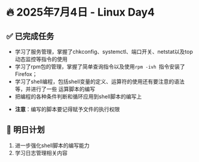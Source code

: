 # 🔥 2025年7月4日 - Linux Day4 
## ✅ 已完成任务
* 学习了服务管理，掌握了chkconfig、systemctl、端口开关、netstat以及top动态监控等指令的使用
* 学习了rpm包的管理，掌握了简单查询指令以及使用`rpm -ivh `指令安装了Firefox；
* 学习了shell编程，包括shell变量的定义、运算符的使用还有要注意的语法等，并进行了一些 运算脚本的编写
* 把编程的各种条件判断和循环应用到shell脚本的编写上

- **注意**：编写的脚本要记得赋予文件的执行权限


## 📌 明日计划
1. 进一步强化shell脚本的编写能力
2. 学习日志管理相关内容
